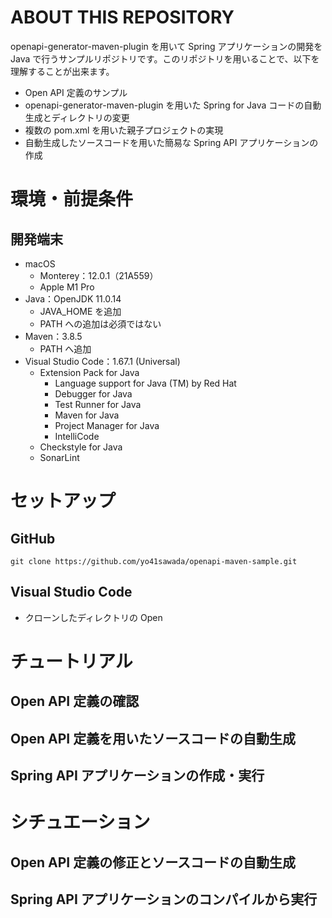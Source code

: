 # ABOUT THIS REPOSITORY
openapi-generator-maven-plugin を用いて Spring アプリケーションの開発を Java で行うサンプルリポジトリです。このリポジトリを用いることで、以下を理解することが出来ます。
- Open API 定義のサンプル
- openapi-generator-maven-plugin を用いた Spring for Java コードの自動生成とディレクトリの変更
- 複数の pom.xml を用いた親子プロジェクトの実現
- 自動生成したソースコードを用いた簡易な Spring API アプリケーションの作成

# 環境・前提条件
## 開発端末
- macOS
  - Monterey：12.0.1（21A559）
  - Apple M1 Pro
- Java：OpenJDK 11.0.14
  - JAVA_HOME を追加
  - PATH への追加は必須ではない
- Maven：3.8.5
  - PATH へ追加
- Visual Studio Code：1.67.1 (Universal)
  - Extension Pack for Java
    - Language support for Java (TM) by Red Hat
    - Debugger for Java
    - Test Runner for Java
    - Maven for Java
    - Project Manager for Java
    - IntelliCode
  - Checkstyle for Java
  - SonarLint

# セットアップ
## GitHub
```
git clone https://github.com/yo41sawada/openapi-maven-sample.git
```
## Visual Studio Code
- クローンしたディレクトリの Open

# チュートリアル
## Open API 定義の確認

## Open API 定義を用いたソースコードの自動生成

## Spring API アプリケーションの作成・実行


# シチュエーション
## Open API 定義の修正とソースコードの自動生成

## Spring API アプリケーションのコンパイルから実行
